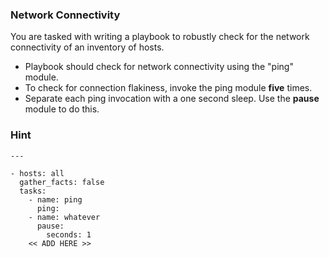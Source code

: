 ### Network Connectivity

You are tasked with writing a playbook to robustly check for the network connectivity of an inventory of hosts.
* Playbook should check for network connectivity using the "ping" module.
* To check for connection flakiness, invoke the ping module **five** times.
* Separate each ping invocation with a one second sleep. Use the **pause** module to do this.

### Hint
```
---

- hosts: all
  gather_facts: false 
  tasks:
    - name: ping
      ping: 
    - name: whatever
      pause:
        seconds: 1 
    << ADD HERE >>
```
